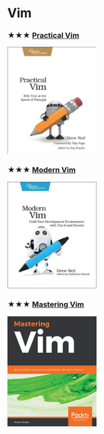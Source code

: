 # Vim

### ★★★ [Practical Vim](resources/9781934356982.md)
[<img src="covers/9781934356982.jpg" width="200"/>](resources/9781934356982.md)

### ★★★ [Modern Vim](resources/9781680502626.md)
[<img src="covers/9781680502626.jpg" width="200"/>](resources/9781680502626.md)

### ★★★ [Mastering Vim](resources/9781789341096.md)
[<img src="covers/9781789341096.jpg" width="200"/>](resources/9781789341096.md)
